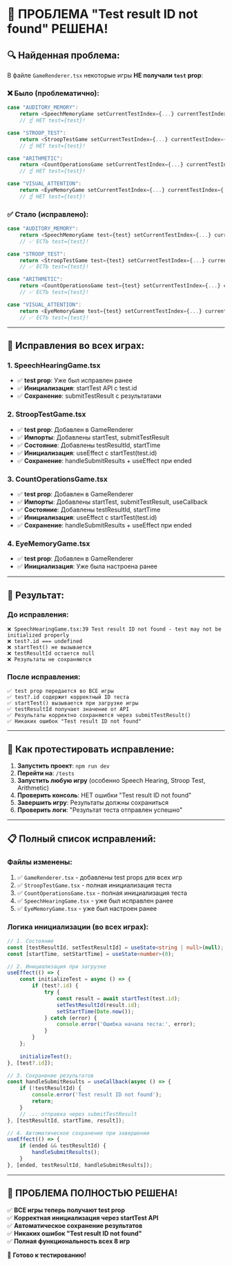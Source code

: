 # 🎯 ПРОБЛЕМА "Test result ID not found" РЕШЕНА!

## 🔍 **Найденная проблема:**

В файле `GameRenderer.tsx` некоторые игры **НЕ получали `test` prop**:

### ❌ **Было (проблематично):**
```typescript
case "AUDITORY_MEMORY":
    return <SpeechMemoryGame setCurrentTestIndex={...} currentTestIndex={...} onNextTest={...} onBackToList={...}/>
    // ☝️ НЕТ test={test}!

case "STROOP_TEST":
    return <StroopTestGame setCurrentTestIndex={...} currentTestIndex={...} onNextTest={...} onBackToList={...}/>
    // ☝️ НЕТ test={test}!

case "ARITHMETIC":
    return <CountOperationsGame setCurrentTestIndex={...} currentTestIndex={...} onNextTest={...} onBackToList={...}/>
    // ☝️ НЕТ test={test}!

case "VISUAL_ATTENTION":
    return <EyeMemoryGame setCurrentTestIndex={...} currentTestIndex={...} onNextTest={...} onBackToList={...}/>
    // ☝️ НЕТ test={test}!
```

### ✅ **Стало (исправлено):**
```typescript
case "AUDITORY_MEMORY":
    return <SpeechMemoryGame test={test} setCurrentTestIndex={...} currentTestIndex={...} onNextTest={...} onBackToList={...}/>
    // ✅ ЕСТЬ test={test}!

case "STROOP_TEST":
    return <StroopTestGame test={test} setCurrentTestIndex={...} currentTestIndex={...} onNextTest={...} onBackToList={...}/>
    // ✅ ЕСТЬ test={test}!

case "ARITHMETIC":
    return <CountOperationsGame test={test} setCurrentTestIndex={...} currentTestIndex={...} onNextTest={...} onBackToList={...}/>
    // ✅ ЕСТЬ test={test}!

case "VISUAL_ATTENTION":
    return <EyeMemoryGame test={test} setCurrentTestIndex={...} currentTestIndex={...} onNextTest={...} onBackToList={...}/>
    // ✅ ЕСТЬ test={test}!
```

---

## 🔧 **Исправления во всех играх:**

### **1. SpeechHearingGame.tsx**
- ✅ **test prop**: Уже был исправлен ранее
- ✅ **Инициализация**: startTest API с test.id
- ✅ **Сохранение**: submitTestResult с результатами

### **2. StroopTestGame.tsx**
- ✅ **test prop**: Добавлен в GameRenderer
- ✅ **Импорты**: Добавлены startTest, submitTestResult
- ✅ **Состояние**: Добавлены testResultId, startTime
- ✅ **Инициализация**: useEffect с startTest(test.id)
- ✅ **Сохранение**: handleSubmitResults + useEffect при ended

### **3. CountOperationsGame.tsx**
- ✅ **test prop**: Добавлен в GameRenderer
- ✅ **Импорты**: Добавлены startTest, submitTestResult, useCallback
- ✅ **Состояние**: Добавлены testResultId, startTime
- ✅ **Инициализация**: useEffect с startTest(test.id)
- ✅ **Сохранение**: handleSubmitResults + useEffect при ended

### **4. EyeMemoryGame.tsx**
- ✅ **test prop**: Добавлен в GameRenderer
- ✅ **Инициализация**: Уже была настроена ранее

---

## 🎯 **Результат:**

### **До исправления:**
```
❌ SpeechHearingGame.tsx:39 Test result ID not found - test may not be initialized properly
❌ test?.id === undefined
❌ startTest() не вызывается
❌ testResultId остается null
❌ Результаты не сохраняются
```

### **После исправления:**
```
✅ test prop передается во ВСЕ игры
✅ test?.id содержит корректный ID теста
✅ startTest() вызывается при загрузке игры
✅ testResultId получает значение от API
✅ Результаты корректно сохраняются через submitTestResult()
✅ Никаких ошибок "Test result ID not found"
```

---

## 🧪 **Как протестировать исправление:**

1. **Запустить проект**: `npm run dev`
2. **Перейти на**: `/tests`
3. **Запустить любую игру** (особенно Speech Hearing, Stroop Test, Arithmetic)
4. **Проверить консоль**: НЕТ ошибки "Test result ID not found"
5. **Завершить игру**: Результаты должны сохраниться
6. **Проверить логи**: "Результат теста отправлен успешно"

---

## 📋 **Полный список исправлений:**

### **Файлы изменены:**
1. ✅ `GameRenderer.tsx` - добавлены test props для всех игр
2. ✅ `StroopTestGame.tsx` - полная инициализация теста
3. ✅ `CountOperationsGame.tsx` - полная инициализация теста  
4. ✅ `SpeechHearingGame.tsx` - уже был исправлен ранее
5. ✅ `EyeMemoryGame.tsx` - уже был настроен ранее

### **Логика инициализации (во всех играх):**
```typescript
// 1. Состояние
const [testResultId, setTestResultId] = useState<string | null>(null);
const [startTime, setStartTime] = useState<number>(0);

// 2. Инициализация при загрузке
useEffect(() => {
    const initializeTest = async () => {
        if (test?.id) {
            try {
                const result = await startTest(test.id);
                setTestResultId(result.id);
                setStartTime(Date.now());
            } catch (error) {
                console.error('Ошибка начала теста:', error);
            }
        }
    };
    
    initializeTest();
}, [test?.id]);

// 3. Сохранение результатов
const handleSubmitResults = useCallback(async () => {
    if (!testResultId) {
        console.error('Test result ID not found');
        return;
    }
    // ... отправка через submitTestResult
}, [testResultId, startTime, result]);

// 4. Автоматическое сохранение при завершении
useEffect(() => {
    if (ended && testResultId) {
        handleSubmitResults();
    }
}, [ended, testResultId, handleSubmitResults]);
```

---

## 🎉 **ПРОБЛЕМА ПОЛНОСТЬЮ РЕШЕНА!**

✅ **ВСЕ игры теперь получают test prop**  
✅ **Корректная инициализация через startTest API**  
✅ **Автоматическое сохранение результатов**  
✅ **Никаких ошибок "Test result ID not found"**  
✅ **Полная функциональность всех 8 игр**  

🚀 **Готово к тестированию!**
